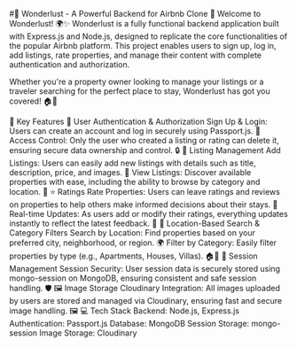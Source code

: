 #🌟 Wonderlust - A Powerful Backend for Airbnb Clone 🌟
Welcome to Wonderlust! 🌍✨
Wonderlust is a fully functional backend application built with Express.js and Node.js, designed to replicate the core functionalities of the popular Airbnb platform. This project enables users to sign up, log in, add listings, rate properties, and manage their content with complete authentication and authorization.

Whether you're a property owner looking to manage your listings or a traveler searching for the perfect place to stay, Wonderlust has got you covered! 🏠🔑

🚀 Key Features
🔐 User Authentication & Authorization
Sign Up & Login: Users can create an account and log in securely using Passport.js. 💬
Access Control: Only the user who created a listing or rating can delete it, ensuring secure data ownership and control. 🔒
🏡 Listing Management
Add Listings: Users can easily add new listings with details such as title, description, price, and images. 📸
View Listings: Discover available properties with ease, including the ability to browse by category and location. 🧳
⭐ Ratings
Rate Properties: Users can leave ratings and reviews on properties to help others make informed decisions about their stays. 📝
Real-time Updates: As users add or modify their ratings, everything updates instantly to reflect the latest feedback. 🔄
📍 Location-Based Search & Category Filters
Search by Location: Find properties based on your preferred city, neighborhood, or region. 🌍
Filter by Category: Easily filter properties by type (e.g., Apartments, Houses, Villas). 🏠🏢
💾 Session Management
Session Security: User session data is securely stored using mongo-session on MongoDB, ensuring consistent and safe session handling. 🛡️
🖼️ Image Storage
Cloudinary Integration: All images uploaded by users are stored and managed via Cloudinary, ensuring fast and secure image handling. 🖼️
💻 Tech Stack
Backend: Node.js, Express.js
Authentication: Passport.js
Database: MongoDB
Session Storage: mongo-session
Image Storage: Cloudinary
